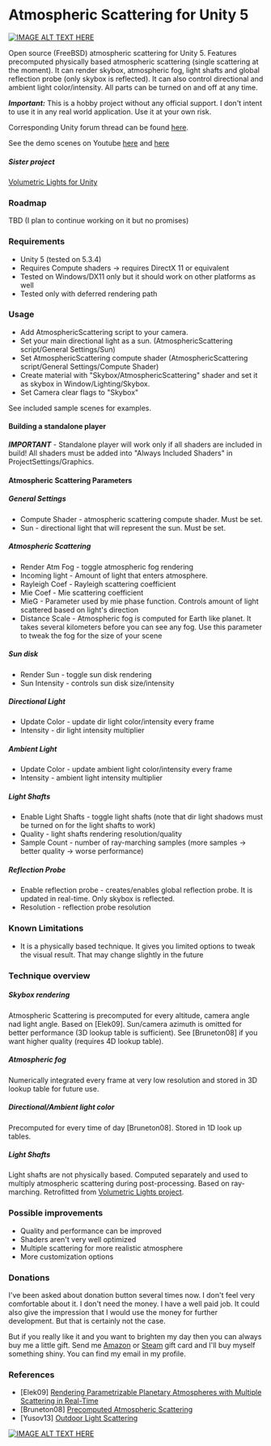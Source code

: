 # Atmospheric Scattering for Unity 5
[![IMAGE ALT TEXT HERE](https://0rvyea-dm2305.files.1drv.com/y3mUj3cTFGBT8_5qaqKL83ApLubUWp-oLOWq56s7KCDuGuQb9LO9vP6F88XjKPlBt8JIV_vQmMlkT9lMzn8vOoXwTMuVyL8bpoIx3ajVu-jCR8rmLMSzFcnraINNH1mm7URUxsRzqECpkjK0YStARBudQ?width=1403&height=639&cropmode=none)](https://youtu.be/MC6MKYHllX0)

Open source (FreeBSD) atmospheric scattering for Unity 5. Features precomputed physically based atmospheric scattering (single scattering at the moment). It can render skybox, atmospheric fog, light shafts and global reflection probe (only skybox is reflected). It can also control directional and ambient light color/intensity. All parts can be turned on and off at any time.

**_Important:_** This is a hobby project without any official support. I don't intent to use it in any real world application. Use it at your own risk.

Corresponding Unity forum thread can be found [here](http://forum.unity3d.com/threads/open-source-atmospheric-scattering.419195/).

See the demo scenes on Youtube [here](https://youtu.be/yCKhQFHybLc) and [here](https://youtu.be/MC6MKYHllX0)

##### Sister project
[Volumetric Lights for Unity](https://github.com/SlightlyMad/VolumetricLights)

### Roadmap
TBD
(I plan to continue working on it but no promises)

### Requirements
* Unity 5 (tested on 5.3.4)
* Requires Compute shaders -> requires DirectX 11 or equivalent 
* Tested on Windows/DX11 only but it should work on other platforms as well
* Tested only with deferred rendering path

### Usage
* Add AtmosphericScattering script to your camera.
* Set your main directional light as a sun. (AtmosphericScattering script/General Settings/Sun)
* Set AtmosphericScattering compute shader (AtmosphericScattering script/General Settings/Compute Shader) 
* Create material with "Skybox/AtmosphericScattering" shader and set it as skybox in Window/Lighting/Skybox.
* Set Camera clear flags to "Skybox"

See included sample scenes for examples.

#### Building a standalone player
**_IMPORTANT_** - Standalone player will work only if all shaders are included in build! All shaders must be added into "Always Included Shaders" in ProjectSettings/Graphics.

#### Atmospheric Scattering Parameters
##### General Settings
* Compute Shader - atmospheric scattering compute shader. Must be set.
* Sun - directional light that will represent the sun. Must be set.

##### Atmospheric Scattering
* Render Atm Fog - toggle atmospheric fog rendering
* Incoming light - Amount of light that enters atmosphere.
* Rayleigh Coef - Rayleigh scattering coefficient
* Mie Coef - Mie scattering coefficient
* MieG - Parameter used by mie phase function. Controls amount of light scattered based on light's direction
* Distance Scale - Atmospheric fog is computed for Earth like planet. It takes several kilometers before you can see any fog. Use this parameter to tweak the fog for the size of your scene 

##### Sun disk
* Render Sun - toggle sun disk rendering
* Sun Intensity - controls sun disk size/intensity

##### Directional Light
* Update Color - update dir light color/intensity every frame
* Intensity - dir light intensity multiplier

##### Ambient Light
* Update Color - update ambient light color/intensity every frame
* Intensity - ambient light intensity multiplier

##### Light Shafts
* Enable Light Shafts - toggle light shafts (note that dir light shadows must be turned on for the light shafts to work)
* Quality - light shafts rendering resolution/quality
* Sample Count - number of ray-marching samples (more samples -> better quality -> worse performance)

##### Reflection Probe
* Enable reflection probe - creates/enables global reflection probe. It is updated in real-time. Only skybox is reflected.
* Resolution - reflection probe resolution

### Known Limitations
* It is a physically based technique. It gives you limited options to tweak the visual result. That may change slightly in the future

### Technique overview
##### Skybox rendering
Atmospheric Scattering is precomputed for every altitude, camera angle nad light angle. Based on [Elek09]. Sun/camera azimuth is omitted for better performance (3D lookup table is sufficient). See [Bruneton08] if you want higher quality (requires 4D lookup table).

##### Atmospheric fog
Numerically integrated every frame at very low resolution and stored in 3D lookup table for future use.

##### Directional/Ambient light color
Precomputed for every time of day [Bruneton08]. Stored in 1D look up tables. 

##### Light Shafts
Light shafts are not physically based. Computed separately and used to multiply atmospheric scattering during post-processing. Based on ray-marching. Retrofitted from [Volumetric Lights project](https://github.com/SlightlyMad/VolumetricLights).

### Possible improvements
* Quality and performance can be improved
* Shaders aren't very well optimized
* Multiple scattering for more realistic atmosphere
* More customization options

### Donations
I've been asked about donation button several times now. I don't feel very comfortable about it. I don't need the money. I have a well paid job. It could also give the impression that I would use the money for further development. But that is certainly not the case. 

But if you really like it and you want to brighten my day then you can always buy me a little gift. Send me [Amazon](https://www.amazon.com/Amazon-Amazon-com-eGift-Cards/dp/BT00DC6QU4) or [Steam](https://www.paypal-gifts.com/uk/brands/steam-digital-wallet-code.html) gift card and I'll buy myself something shiny. You can find my email in my profile. 

### References
* [Elek09] [Rendering Parametrizable Planetary Atmospheres with Multiple Scattering in Real-Time](http://www.cescg.org/CESCG-2009/papers/PragueCUNI-Elek-Oskar09.pdf)
* [Bruneton08] [Precomputed Atmospheric Scattering](https://hal.inria.fr/inria-00288758/document)
* [Yusov13] [Outdoor Light Scattering](https://software.intel.com/en-us/articles/outdoor-light-scattering-sample-update)

[![IMAGE ALT TEXT HERE](https://bauhvg-dm2305.files.1drv.com/y3m8OSwfrspmuoi3zAr89mg3oNUx21i_WQXOj0Mh8YaUCw0UYFIuWUVTQfT4LZ1dKDZ0BQF67ViApoG6U5ipB8xmXhx5nu9XmzpvAVrRYSWNg3NjU2Q6OVV3bZwC60XHgdqCrxR6o2JvWmIwya_Vdm7Q3r-Eha3HoIM18DnlWtQ1aU?width=1920&height=2160&cropmode=none)](https://youtu.be/yCKhQFHybLc)
